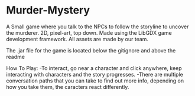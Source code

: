 # Murder-Mystery
A Small game where you talk to the NPCs to follow the storyline to uncover the murderer.
2D, pixel-art, top down.
Made using the LibGDX game development framework.
All assets are made by our team.

The .jar file for the game is located below the gitignore and above the readme

How To Play: 
-To interact, go near a character and click anywhere, keep interacting with characters and the story progresses.
-There are multiple conversation paths that you can take to find out more info, depending on how you take them, the caracters react differently.


